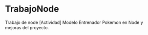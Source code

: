 # TrabajoNode
Trabajo de node [Actividad] Modelo Entrenador Pokemon en Node y mejoras del proyecto.
